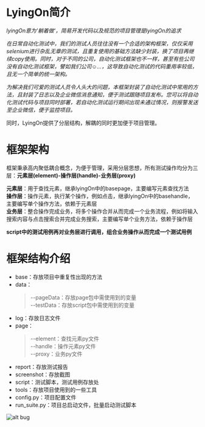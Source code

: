 # LyingOn简介
*lyingOn意为'躺着做'，简易开发代码以及规范的项目管理是lyingOn的追求*

*在日常自动化测试中，我们的测试人员往往没有一个合适的架构框架，仅仅采用selenium进行杂乱无章的测试，且重复使用的基础方法缺少封装，换了项目再继续copy使用。同时，对于不同的公司，自动化测试框架也不一样，甚至有些公司没有自动化测试框架，譬如我们公司☺...，这导致自动化测试的代码重用率较低，且无一个简单的统一架构。*  

*为解决我们可爱的测试人员令人头大的问题，本框架封装了自动化测试中常用的方法，且封装了日志以及企业微信消息通知，便于测试跟随项目发布。您可以将自动化测试代码与项目同时部署，若自动化测试运行期间出现未通过情况，则报警发送至企业微信，便于监控项目。*  

同时，LyingOn提供了分层结构，解耦的同时更加便于项目管理。

# 框架架构
 框架秉承高内聚低耦合概念，为便于管理，采用分层思想，所有测试操作均分为三层：**元素层(element)-操作层(handle)-业务层(proxy)**  
 
 **元素层**：用于查找元素，继承lyingOn中的basepage，主要编写元素查找方法  
 **操作层**：操作元素，执行某个操作，例如点击，继承lyingOn中的basehandle，主要编写单个操作方法，依赖于元素层  
 **业务层**：整合操作完成业务，将多个操作合并从而完成一个业务流程，例如将输入搜索内容与点击搜索合并完成业务搜索，主要编写单个业务方法，依赖于操作层
 
 **script中的测试用例再对业务层进行调用，组合业务操作从而完成一个测试用例**
 
 # 框架结构介绍
 * base：存放项目中重复性出现的方法  
 * data：  
    > --pageData：存放page包中需使用到的变量  
    > --testData：存放script包中需使用到的变量
 * log：存放日志文件
 * page：
    > --element：查找元素py文件  
    > --handle：操作元素py文件  
    > --proxy：业务py文件  
 * report：存放测试报告
 * screenshot：存放截图
 * script：测试脚本，测试用例存放处
 * tools：存放项目使用到的一些工具
 * config.py：项目配置文件
 * run_suite.py：项目总启动文件，批量启动测试脚本  
 
 ![alt bug](https://chuqisky.github.io/img/bug.gif)
